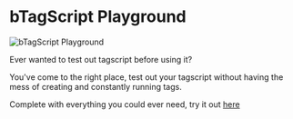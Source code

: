 # bTagScript Playground

![bTagScript Playground](https://i.imgur.com/2oE0tPV.png)

Ever wanted to test out tagscript before using it?

You've come to the right place, test out your tagscript without having the mess of creating and constantly running tags.

Complete with everything you could ever need, try it out [here](https://leg3ndary.github.io/bTagScriptPlayground)
